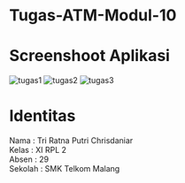 # Tugas-ATM-Modul-10
# Screenshoot Aplikasi
![tugas1](https://cloud.githubusercontent.com/assets/22118129/22746457/4b814890-ee56-11e6-9091-c5b7568e31f2.PNG)
![tugas2](https://cloud.githubusercontent.com/assets/22118129/22746458/4bdad2f2-ee56-11e6-9841-140c5ae8bff1.PNG)
![tugas3](https://cloud.githubusercontent.com/assets/22118129/22746459/4c123b8e-ee56-11e6-9806-5b94ea1e8e72.PNG)
# Identitas
Nama      : Tri Ratna Putri Chrisdaniar <br>
Kelas     : XI RPL 2 <br>
Absen     : 29 <br>
Sekolah   : SMK Telkom Malang
